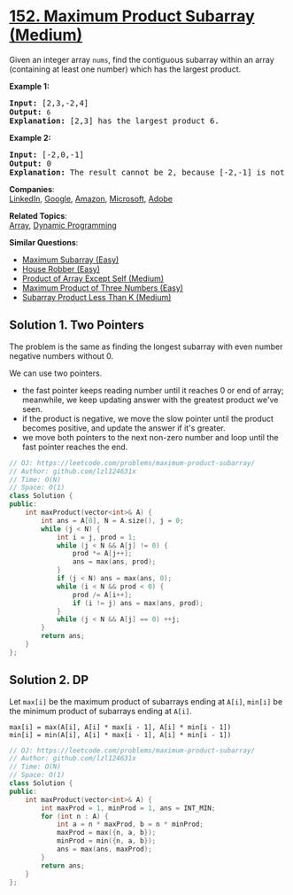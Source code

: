 # [152. Maximum Product Subarray (Medium)](https://leetcode.com/problems/maximum-product-subarray/)

<p>Given an integer array&nbsp;<code>nums</code>, find the contiguous subarray within an array (containing at least one number) which has the largest product.</p>

<p><strong>Example 1:</strong></p>

<pre><strong>Input:</strong> [2,3,-2,4]
<strong>Output:</strong> <code>6</code>
<strong>Explanation:</strong>&nbsp;[2,3] has the largest product 6.
</pre>

<p><strong>Example 2:</strong></p>

<pre><strong>Input:</strong> [-2,0,-1]
<strong>Output:</strong> 0
<strong>Explanation:</strong>&nbsp;The result cannot be 2, because [-2,-1] is not a subarray.</pre>


**Companies**:  
[LinkedIn](https://leetcode.com/company/linkedin), [Google](https://leetcode.com/company/google), [Amazon](https://leetcode.com/company/amazon), [Microsoft](https://leetcode.com/company/microsoft), [Adobe](https://leetcode.com/company/adobe)

**Related Topics**:  
[Array](https://leetcode.com/tag/array/), [Dynamic Programming](https://leetcode.com/tag/dynamic-programming/)

**Similar Questions**:
* [Maximum Subarray (Easy)](https://leetcode.com/problems/maximum-subarray/)
* [House Robber (Easy)](https://leetcode.com/problems/house-robber/)
* [Product of Array Except Self (Medium)](https://leetcode.com/problems/product-of-array-except-self/)
* [Maximum Product of Three Numbers (Easy)](https://leetcode.com/problems/maximum-product-of-three-numbers/)
* [Subarray Product Less Than K (Medium)](https://leetcode.com/problems/subarray-product-less-than-k/)

## Solution 1. Two Pointers

The problem is the same as finding the longest subarray with even number negative numbers without 0.

We can use two pointers.
* the fast pointer keeps reading number until it reaches 0 or end of array; meanwhile, we keep updating answer with the greatest product we've seen.
* if the product is negative, we move the slow pointer until the product becomes positive, and update the answer if it's greater.
* we move both pointers to the next non-zero number and loop until the fast pointer reaches the end.

```cpp
// OJ: https://leetcode.com/problems/maximum-product-subarray/
// Author: github.com/lzl124631x
// Time: O(N)
// Space: O(1)
class Solution {
public:
    int maxProduct(vector<int>& A) {
        int ans = A[0], N = A.size(), j = 0;
        while (j < N) {
            int i = j, prod = 1;
            while (j < N && A[j] != 0) {
                prod *= A[j++];
                ans = max(ans, prod);
            }
            if (j < N) ans = max(ans, 0);
            while (i < N && prod < 0) {
                prod /= A[i++];
                if (i != j) ans = max(ans, prod);
            }
            while (j < N && A[j] == 0) ++j;
        }
        return ans;
    }
};
```

## Solution 2. DP

Let `max[i]` be the maximum product of subarrays ending at `A[i]`, `min[i]` be the minimum product of subarrays ending at `A[i]`.

```
max[i] = max(A[i], A[i] * max[i - 1], A[i] * min[i - 1])
min[i] = min(A[i], A[i] * max[i - 1], A[i] * min[i - 1])
```

```cpp
// OJ: https://leetcode.com/problems/maximum-product-subarray/
// Author: github.com/lzl124631x
// Time: O(N)
// Space: O(1)
class Solution {
public:
    int maxProduct(vector<int>& A) {
        int maxProd = 1, minProd = 1, ans = INT_MIN;
        for (int n : A) {
            int a = n * maxProd, b = n * minProd;
            maxProd = max({n, a, b});
            minProd = min({n, a, b});
            ans = max(ans, maxProd);
        }
        return ans;
    }
};
```